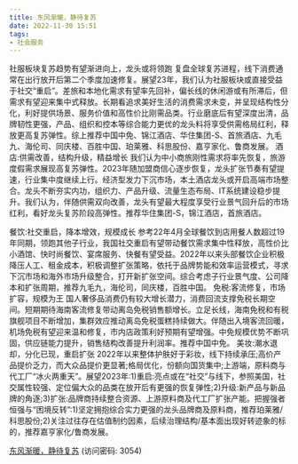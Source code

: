 ```yaml
---
title: 东风渐暖，静待复苏
date: 2022-11-30 15:51
tags:
- 社会服务
---
```

社服板块复苏趋势有望渐进向上，龙头或将领跑
复盘全球复苏进程，线下消费通常在出行放开后第二个季度加速修复。展望23年，我们认为社服板块或直接受益于社交“重启”。差旅和本地化需求有望率先回补，偏长线的休闲游或有所滞后，但需求有望迎来集中式释放。长期看追求美好生活的消费需求未变，并呈现结构性分化，利好提供场景、服务价值和高性价比刚需品类。行业磨底后有望深度出清，品牌韧性更强，产品、组织和控本等综合能力更优的龙头料将享受供需格局红利，释放更高复苏弹性。综上推荐中国中免、锦江酒店、华住集团-S、首旅酒店、九毛九、海伦司、同庆楼、百胜中国、珀莱雅、科思股份、嘉亨家化、鲁商发展。
酒店:供需改善，结构升级，精益增长
我们认为中小商旅刚性需求将率先恢复，旅游度假需求展现高复苏弹性。2023年随加盟商信心逐步恢复，龙头扩张节奏有望提速，行业集中度继续上行。经济型发力下沉市场，本土酒店龙头或开启高端市场整合。龙头不断夯实内功，组织力、产品升级、流量生态布局、IT系统建设稳步提升。我们认为，伴随供需双向改善，龙头有望最大程度享受行业景气回升后的市场红利，看好龙头复苏阶段高弹性。推荐华住集团-S，锦江酒店，首旅酒店。
<!-- more -->
餐饮:社交重启，降本增效，规模成长
参考22年4月全球餐饮到店用餐人数超过19年同期，领跑其他子行业，我国社交重启有望带动餐饮需求集中性释放，高性价比小酒馆、快时尚餐饮、宴席服务、快餐有望受益。2022年以来头部餐饮企业积极降压人工、租金成本，积极调整扩张策略，依托于品牌势能和效率运营模式，寻求下沉市场和海外市场升级整合，打开新扩张空间。综合考虑子行业景气度、公司降本和扩张周期，推荐九毛九，海伦司，同庆楼，百胜中国。
免税:客流修复，市场扩容，规模为王
国人奢侈品消费仍有较大增长潜力，消费回流支撑免税长期空间。短期期待海南客流修复带动离岛免税销售额增长。立足长线，海南免税和有税旗舰项目不断增加，集群效应推动离岛免税蛋糕持续做大。伴随出入境客流回暖，机场免税有望迎来温和修复，市内店政策利好预期有望增强。中免规模优势不断巩固，供应链能力提升，销售结构改善提升利润率。推荐中国中免。
美妆:潮水退却，分化已现，重启扩张
2022年以来整体护肤好于彩妆，线下持续承压;高价产品提价乏力，而大众品提价更显著;格局优化，份额向国货集中;上游端，原料商与代工厂“冰火两重天”。展望2023年:1)重启:亮点或在“社交”与线下，参照美国，社交属性较强、定位偏大众的品类在放开后有更强的恢复弹性;2)升级:新产品与新品牌的角逐;3)扩张:品牌商持续整合资源、上游原料商及代工厂扩张产能。把握强者恒强与“困境反转”:1)坚定拥抱综合实力更强的龙头品牌商及原料商，推荐珀莱雅/科思股份;2)关注过往存在估值制约因素，后续治理结构/基本面出现好转迹象的标的，推荐嘉亨家化/鲁商发展。

[东风渐暖，静待复苏](https://url12.ctfile.com/f/3948612-738821513-7fbb7c?p=3054)
(访问密码: 3054)
